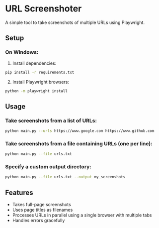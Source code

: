 # URL Screenshoter

A simple tool to take screenshots of multiple URLs using Playwright.

## Setup

### On Windows:

1. Install dependencies:
```bash
pip install -r requirements.txt
```

2. Install Playwright browsers:
```bash
python -m playwright install
```

## Usage

### Take screenshots from a list of URLs:
```bash
python main.py --urls https://www.google.com https://www.github.com
```

### Take screenshots from a file containing URLs (one per line):
```bash
python main.py --file urls.txt
```

### Specify a custom output directory:
```bash
python main.py --file urls.txt --output my_screenshots
```

## Features

- Takes full-page screenshots
- Uses page titles as filenames
- Processes URLs in parallel using a single browser with multiple tabs
- Handles errors gracefully 